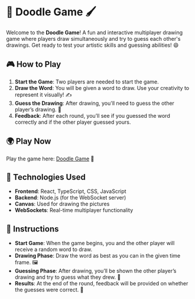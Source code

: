 ﻿# 🎨 Doodle Game 🖌️

Welcome to the **Doodle Game**! A fun and interactive multiplayer drawing game where players draw simultaneously and try to guess each other's drawings. Get ready to test your artistic skills and guessing abilities! 😄

## 🎮 How to Play

1. **Start the Game**: Two players are needed to start the game.
2. **Draw the Word**: You will be given a word to draw. Use your creativity to represent it visually! ✍️
3. **Guess the Drawing**: After drawing, you'll need to guess the other player’s drawing. 🧐
4. **Feedback**: After each round, you’ll see if you guessed the word correctly and if the other player guessed yours.

## 🌍 Play Now

Play the game here: [Doodle Game](https://lielbsh.github.io/doodle-game/) 🎉

## 🔧 Technologies Used

- **Frontend**: React, TypeScript, CSS, JavaScript
- **Backend**: Node.js (for the WebSocket server)
- **Canvas**: Used for drawing the pictures
- **WebSockets**: Real-time multiplayer functionality

## 📜 Instructions

- **Start Game**: When the game begins, you and the other player will receive a random word to draw.
- **Drawing Phase**: Draw the word as best as you can in the given time frame. 🖼️
- **Guessing Phase**: After drawing, you’ll be shown the other player’s drawing and try to guess what they drew. 💭
- **Results**: At the end of the round, feedback will be provided on whether the guesses were correct. 👏
